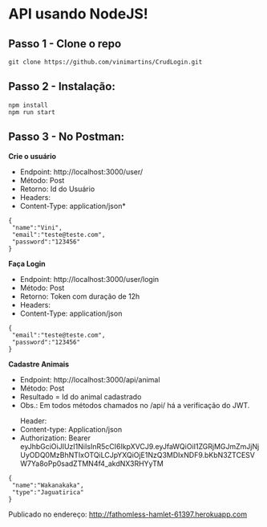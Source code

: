 # API usando NodeJS!

## Passo 1 - Clone o repo

````
git clone https://github.com/vinimartins/CrudLogin.git
```` 
## Passo 2 - Instalação:

````
npm install
npm run start
```` 
## Passo 3 - No Postman:

<strong> Crie o usuário </strong>
- Endpoint: http://localhost:3000/user/
- Método: Post
- Retorno: Id do Usuário
- Headers:
- Content-Type: application/json*

````
{
 "name":"Vini",
 "email":"teste@teste.com",
 "password":"123456"
}
````
<strong> Faça Login </strong> 
- Endpoint: http://localhost:3000/user/login
- Método: Post
- Retorno: Token com duração de 12h
- Headers:
- Content-Type: application/json

````
{
 "email":"teste@teste.com",
 "password":"123456"
}
````
<strong> Cadastre Animais </strong>
- Endpoint: http://localhost:3000/api/animal
- Método: Post
- Resultado = Id do animal cadastrado
- Obs.: Em todos métodos chamados no /api/ há a verificação do JWT. 
<ul>Header: 
 <li>Content-type: Application/json</li>
 <li>Authorization: Bearer eyJhbGciOiJIUzI1NiIsInR5cCI6IkpXVCJ9.eyJfaWQiOiI1ZGRjMGJmZmJjNjUyODQ0MzBhNTIxOTQiLCJpYXQiOjE1NzQ3MDIxNDF9.bKbN3ZTCESVW7Ya8oPp0sadZTMN4f4_akdNX3RHYyTM </li>
</ul>
 
````
{	
 "name":"Wakanakaka",
 "type":"Jaguatirica"
}
````

Publicado no endereço:
http://fathomless-hamlet-61397.herokuapp.com
